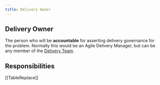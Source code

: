 ```yaml
---
title: Delivery Owner
---
```


## Delivery Owner
    
The person who will be **accountable** for asserting delivery governance for the problem. Normally this would be an Agile Delivery Manager, but can be any member of the [Delivery Team](Delivery-Team.md).

## Responsibilities

[[TableReplace]]
